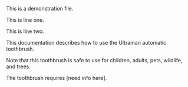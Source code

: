 
This is a demonstration file.


This is line one.

This is line two.


This documentation describes how to use the Ultraman automatic
toothbrush.

Note that this toothbrush is safe to use for children,
adults, pets, wildlife, and trees.

The toothbrush requires [need info here].
